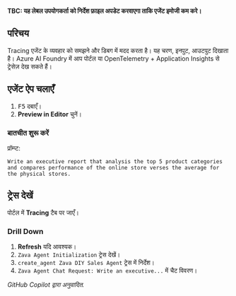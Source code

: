 **TBC: यह लेबल उपयोगकर्ता को निर्देश फ़ाइल अपडेट करवाएगा ताकि एजेंट इमोजी कम करे।**

## परिचय

Tracing एजेंट के व्यवहार को समझने और डिबग में मदद करता है। यह चरण, इनपुट, आउटपुट दिखाता है। Azure AI Foundry में आप पोर्टल या OpenTelemetry + Application Insights से ट्रेसेज़ देख सकते हैं।

## एजेंट ऐप चलाएँ

1. <kbd>F5</kbd> दबाएँ।
2. **Preview in Editor** चुनें।

### बातचीत शुरू करें

प्रॉम्प्ट:

```plaintext
Write an executive report that analysis the top 5 product categories and compares performance of the online store verses the average for the physical stores.
```

## ट्रेस देखें

पोर्टल में **Tracing** टैब पर जाएँ।

### Drill Down

1. **Refresh** यदि आवश्यक।
2. `Zava Agent Initialization` ट्रेस देखें।
3. `create_agent Zava DIY Sales Agent` ट्रेस में निर्देश।
4. `Zava Agent Chat Request: Write an executive...` में चैट विवरण।

*GitHub Copilot द्वारा अनुवादित.*
